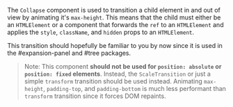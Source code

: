 The `Collapse` component is used to transition a child element in and out of
view by animating it's `max-height`. This means that the child must either be an
`HTMLElement` or a component that forwards the `ref` to an `HTMLElement` and
applies the `style`, `className`, and `hidden` props to an `HTMLElement`.

This transition should hopefully be familiar to you by now since it is used in
the #expansion-panel and #tree packages.

> Note: This component **should not be used for `position: absolute` or
> `position: fixed` elements**. Instead, the `ScaleTransition` or just a simple
> `transform` transition should be used instead. Animating `max-height`,
> `padding-top`, and `padding-bottom` is much less performant than `transform`
> transition since it forces DOM repaints.
